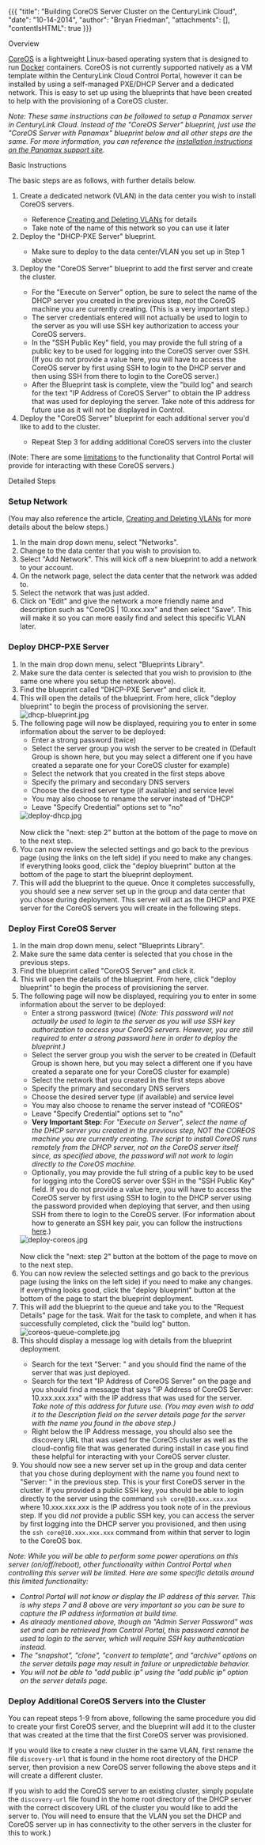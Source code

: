 {{{
  "title": "Building CoreOS Server Cluster on the CenturyLink Cloud",
  "date": "10-14-2014",
  "author": "Bryan Friedman",
  "attachments": [],
  "contentIsHTML": true
}}}

Overview
<p><a href="https://coreos.com/">CoreOS</a>&nbsp;is a lightweight Linux-based operating system that is designed to run&nbsp;<a href="https://www.docker.io/">Docker</a>&nbsp;containers. CoreOS is not currently supported natively
  as a VM template within the CenturyLink Cloud Control Portal, however it can be installed by using a self-managed PXE/DHCP Server and a dedicated network. This is easy to set up using the blueprints that have been created to help with the provisioning
  of a CoreOS cluster.</p>
<p><em>Note: These same instructions can be followed to setup a Panamax server in CenturyLink Cloud. Instead of the "CoreOS Server" blueprint, just use the "CoreOS Server with Panamax" blueprint below and all other steps are the same. For more information, you can reference the <a href="https://github.com/CenturyLinkLabs/panamax-ui/wiki/Installing-Panamax#centurylink-cloud">installation instructions on the Panamax support site</a>.</em>
</p>
Basic Instructions
<p>The basic steps are as follows, with further details below.</p>
<ol>
  <li>Create a dedicated network (VLAN) in the data center you wish to install CoreOS servers.</li>
  <ul>
    <li>Reference&nbsp;<a href="https://t3n.zendesk.com/entries/21806469-Creating-and-Deleting-VLANs">Creating and Deleting VLANs</a>&nbsp;for details</li>
    <li>Take note of the name of this network so you can use it later</li>
  </ul>
  <li>Deploy the "DHCP-PXE Server" blueprint.</li>
  <ul>
    <li>Make sure to deploy to the data center/VLAN you set up in Step 1 above</li>
  </ul>
  <li>Deploy the "CoreOS Server" blueprint to add the first server and create the cluster.</li>
  <ul>
    <li>For the "Execute on Server" option, be sure to select the name of the DHCP server you created in the previous step, <em>not</em> the CoreOS machine you are currently creating. (This is a very important step.)<strong><br /></strong>
    </li>
    <li>The server credentials entered will not actually be used to login to the server as you will use SSH key authorization to access your CoreOS servers.</li>
    <li>In the "SSH Public Key" field, you may provide the full string of a public key to be used for logging into the CoreOS server over SSH. (If you do not provide a value here, you will have to access the CoreOS server by first using SSH to login to the
      DHCP server and then using SSH from there to login to the CoreOS server.)</li>
    <li>After the Blueprint task is complete, view the "build log" and search for the text "IP Address of CoreOS Server" to obtain the IP address that was used for deploying the server.&nbsp;Take note of this address for future use as it will not be displayed
      in Control.</li>
  </ul>
  <li>Deploy the "CoreOS Server" blueprint for each additional server you'd like to add to the cluster.</li>
  <ul>
    <li>Repeat Step 3 for adding additional CoreOS servers into the cluster</li>
  </ul>
</ol>
<p>(Note: There are some <a href="#limitations">limitations</a>&nbsp;to the functionality that Control Portal will provide for interacting with these CoreOS servers.)</p>
Detailed Steps
<h3>Setup Network</h3>
<p>(You may also reference the article, <a href="https://t3n.zendesk.com/entries/21806469-Creating-and-Deleting-VLANs">Creating and Deleting VLANs</a> for more details about the below steps.)</p>
<ol>
  <li>In the main drop down menu, select "Networks".</li>
  <li>Change to the data center that you wish to provision to.</li>
  <li>Select "Add Network".&nbsp;This will kick off a new blueprint to add a network to your account.<strong><br /></strong>
  </li>
  <li>On the network page, select the data center that the network was added to.</li>
  <li>Select the network that was just added.</li>
  <li>Click on "Edit" and give the network a more friendly name and description such as "CoreOS | 10.xxx.xxx" and then select "Save". This will make it&nbsp;so you can more easily find and select this specific VLAN later.&nbsp;</li>
</ol>
<h3>Deploy DHCP-PXE Server</h3>
<ol>
  <li>In the main drop down menu, select "Blueprints Library".</li>
  <li>Make sure the data center is selected that you wish to provision to (the same one where you setup the network above).</li>
  <li>Find the blueprint called "DHCP-PXE Server" and click it.</li>
  <li>This will open the details of the blueprint. From here, click "deploy blueprint" to begin the process of provisioning the server.
    <br /><img src="https://t3n.zendesk.com/attachments/token/MLQZWQ2O9TaKVmU43Vlk11Arl/?name=dhcp-blueprint.jpg" alt="dhcp-blueprint.jpg" />
  </li>
  <li>The following page will now be displayed, requiring you to enter in some information about the server to be deployed:
    <ul>
      <li>Enter a strong password (twice)</li>
      <li>Select the server group you wish the server to be created in (Default Group is shown here, but you may select a different one if you have created a separate one for your CoreOS cluster for example)</li>
      <li>Select the network that you created in the first steps above</li>
      <li>Specify the primary and secondary DNS servers</li>
      <li>Choose the desired server type (if available) and service level</li>
      <li>You may also choose to rename the server instead of "DHCP"</li>
      <li>Leave "Specify Credential" options set to "no"</li>
    </ul>
    <img src="https://t3n.zendesk.com/attachments/token/dvPRI9TUAVdhfeXGfJVBGvfqt/?name=deploy-dhcp.jpg" alt="deploy-dhcp.jpg" />
    <br />
    <br />Now click the "next: step 2" button at the bottom of the page to move on to the next step.</li>
  <li>You can now review the selected settings and go back to the previous page (using the links on the left side) if you need to make any changes. If everything looks good, click the "deploy blueprint" button at the bottom of the page to start the blueprint
    deployment.</li>
  <li>This will add the blueprint to the queue. Once it completes successfully, you should see a new server set up in the group and data center that you chose during deployment. This server will act as the DHCP and PXE server for the CoreOS servers you will
    create in the following steps.</li>
</ol>
<h3>Deploy First CoreOS Server</h3>
<ol>
  <li>In the main drop down menu, select "Blueprints Library".</li>
  <li>Make sure the same data center is selected that you chose in the previous steps.</li>
  <li>Find the blueprint called "CoreOS Server" and click it.</li>
  <li>This will open the details of the blueprint. From here, click "deploy blueprint" to begin the process of provisioning the server.</li>
  <li>The following page will now be displayed, requiring you to enter in some information about the server to be deployed:
    <ul>
      <li>Enter a strong password (twice) <em>(Note: This password will not actually be used to login to the server as you will use SSH key authorization to access your CoreOS servers. However, you are still required to enter a strong password here in order to deploy the blueprint.)</em>
      </li>
      <li>Select the server group you wish the server to be created in (Default Group is shown here, but you may select a different one if you have created a separate one for your CoreOS cluster for example)</li>
      <li>Select the network that you created in the first steps above</li>
      <li>Specify the primary and secondary DNS servers</li>
      <li>Choose the desired server type (if available) and service level</li>
      <li>You may also choose to rename the server instead of "COREOS"</li>
      <li>Leave "Specify Credential" options set to "no"</li>
      <li><strong>Very Important Step: </strong><em>For "Execute on Server", select the name of the DHCP server you created in the previous step, NOT the COREOS machine you are currently creating. The script to install CoreOS runs remotely from the DHCP server, not on the CoreOS server itself since, as specified above, the password will not work to login directly to the CoreOS machine.</em>
      </li>
      <li>Optionally, you may provide the full string of a public key to be used for logging into the CoreOS server over SSH in the "SSH Public Key" field. If you do not provide a value here, you will have to access the CoreOS server by first using SSH to
        login to the DHCP server using the password provided when deploying that server, and then using SSH from there to login to the CoreOS server. (For information about how to generate an SSH key pair, you can follow the instructions <a href="http://git-scm.com/book/en/Git-on-the-Server-Generating-Your-SSH-Public-Key"
       >here</a>.)</li>
    </ul>
    <img src="https://t3n.zendesk.com/attachments/token/iKZpCmjII9uDEDeIC8Vgcq5zR/?name=deploy-coreos.jpg" alt="deploy-coreos.jpg" />
    <br />
    <br />Now click the "next: step 2" button at the bottom of the page to move on to the next step.</li>
  <li>You can now review the selected settings and go back to the previous page (using the links on the left side) if you need to make any changes. If everything looks good, click the "deploy blueprint" button at the bottom of the page to start the blueprint
    deployment.</li>
  <li>This will add the blueprint to the queue and take you to the "Request Details" page for the task. Wait for the task to complete, and when it has successfully completed, click the "build log" button.
    <br /><img src="https://t3n.zendesk.com/attachments/token/f3AJo1wpUfS8qi2wbJUembvhh/?name=coreos-queue-complete.jpg" alt="coreos-queue-complete.jpg" />
  </li>
  <li>This should display a message log with details from the blueprint deployment.</li>
  <ul>
    <li>Search for the text "Server: " and you should find the name of the server that was just deployed.</li>
    <li>Search for the text "IP Address of CoreOS Server" on the page and you should find a message that says "IP Address of CoreOS Server: 10.xxx.xxx.xxx" with the IP address that was used for the server. <em>Take note of this address for future use. (You may even wish to add it to the Description field on the server details page for the server with the name you found in the above step.)</em>
    </li>
    <li>Right below the IP Address message, you should also see the discovery URL that was used for the CoreOS cluster as well as the cloud-config file that was generated during install in case you find these helpful for interacting with your CoreOS server
      cluster.&nbsp;</li>
  </ul>
  <li>You should now see a new server set up in the group and data center that you chose during deployment with the name you found next to "Server: " in the previous step. This is your first CoreOS server in the cluster. If you provided a public SSH key,
    you should be able to login directly to the server using the command <code>ssh core@10.xxx.xxx.xxx</code> where 10.xxx.xxx.xxx is the IP address you took note of in the previous step. If you did <em>not</em> provide a public SSH key, you can access
    the server by first logging into the DHCP server you provisioned, and then using the <code>ssh core@10.xxx.xxx.xxx</code> command from within that server to login to the CoreOS box.</li>
</ol>
<p>
  <a name="limitations"></a>
</p>
<p><em>Note: While y<em>ou will be able to perform some power operations on this server (on/off/reboot), other f</em>unctionality within Control Portal when controlling this server will be limited. Here are some specific details around this limited functionality:</em>
</p>
<ul>
  <li><em>Control Portal will not know or display the IP address of this server. This is why steps 7 and 8 above are very important so you can be sure to capture the IP address information at build time.</em>
  </li>
  <li><em>As already mentioned above, though an "Admin Server Password" was set and can be retrieved from Control Portal, this password cannot be used to login to the server, which will require SSH key authentication instead.</em>
  </li>
  <li><em>The "snapshot", "clone", "convert to template", and "archive" options on the server details page may result in failure or unpredictable behavior.</em>
  </li>
  <li><em>You will not be able to "add public ip" using the "add public ip" option on the server details page.&nbsp;</em>
  </li>
</ul>
<h3>Deploy Additional CoreOS Servers into the Cluster</h3>
<p>You can repeat steps 1-9 from above, following the same procedure you did to create your first CoreOS server, and the blueprint will add it to the cluster that was created at the time that the first CoreOS server was provisioned.</p>
<p>If you would like to create a new cluster in the same VLAN, first rename the file <code>discovery-url</code> that is found in the home root directory of the DHCP server, then provision a new CoreOS server following the above steps and it will create a
  different cluster.</p>
<p>If you wish to add the CoreOS server to an existing cluster, simply populate the <code>discovery-url</code> file found in the home root directory of the DHCP server with the correct discovery URL of the cluster you would like to add the server to. (You
  will need to ensure that the VLAN you set the DHCP and CoreOS server up in has connectivity to the other servers in the cluster for this to work.)</p>